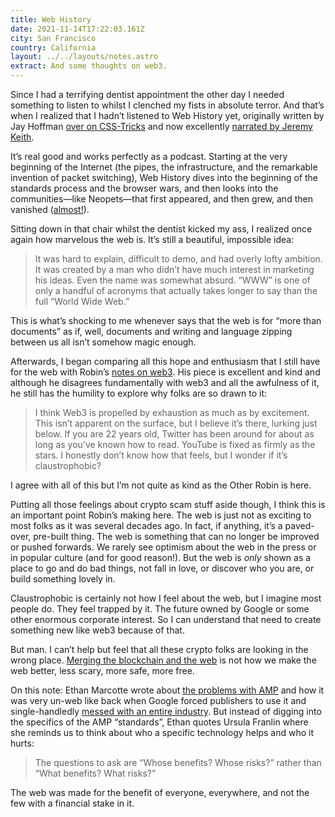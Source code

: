 ```yaml
---
title: Web History
date: 2021-11-14T17:22:03.161Z
city: San Francisco
country: California
layout: ../../layouts/notes.astro
extract: And some thoughts on web3.
---
```

Since I had a terrifying dentist appointment the other day I needed something to listen to whilst I clenched my fists in absolute terror. And that’s when I realized that I hadn’t listened to Web History yet, originally written by Jay Hoffman [over on CSS-Tricks](https://css-tricks.com/chapter-1-birth/) and now excellently [narrated by Jeremy Keith](https://adactio.com/journal/18602).

It’s real good and works perfectly as a podcast. Starting at the very beginning of the Internet (the pipes, the infrastructure, and the remarkable invention of packet switching), Web History dives into the beginning of the standards process and the browser wars, and then looks into the communities—like Neopets—that first appeared, and then grew, and then vanished ([almost!](http://www.neopets.com/ntimes/)). 

Sitting down in that chair whilst the dentist kicked my ass, I realized once again how marvelous the web is. It’s still a beautiful, impossible idea:

> It was hard to explain, difficult to demo, and had overly lofty ambition. It was created by a man who didn’t have much interest in marketing his ideas. Even the name was somewhat absurd. “WWW” is one of only a handful of acronyms that actually takes longer to say than the full “World Wide Web.”

This is what’s shocking to me whenever says that the web is for “more than documents” as if, well, documents and writing and language zipping between us all isn’t somehow magic enough. 

Afterwards, I began comparing all this hope and enthusiasm that I still have for the web with Robin’s [notes on web3](https://society.robinsloan.com/archive/notes-on-web3/). His piece is excellent and kind and although he disagrees fundamentally with web3 and all the awfulness of it, he still has the humility to explore why folks are so drawn to it:

> I think Web3 is propelled by exhaustion as much as by excitement. This isn’t apparent on the surface, but I believe it’s there, lurking just below. If you are 22 years old, Twitter has been around for about as long as you’ve known how to read. YouTube is fixed as firmly as the stars. I honestly don’t know how that feels, but I wonder if it’s claustrophobic?

I agree with all of this but I’m not quite as kind as the Other Robin is here. 

Putting all those feelings about crypto scam stuff aside though, I think this is an important point Robin’s making here. The web is just not as exciting to most folks as it was several decades ago. In fact, if anything, it’s a paved-over, pre-built thing. The web is something that can no longer be improved or pushed forwards. We rarely see optimism about the web in the press or in popular culture (and for good reason!). But the web is _only_ shown as a place to go and do bad things, not fall in love, or discover who you are, or build something lovely in.

Claustrophobic is certainly not how I feel about the web, but I imagine most people do. They feel trapped by it. The future owned by Google or some other enormous corporate interest. So I can understand that need to create something new like web3 because of that. 

But man. I can’t help but feel that all these crypto folks are looking in the wrong place. [Merging the blockchain and the web](https://blog.cloudflare.com/what-is-web3/) is not how we make the web better, less scary, more safe, more free.

On this note: Ethan Marcotte wrote about [the problems with AMP](https://ethanmarcotte.com/wrote/seven-into-seven/) and how it was very un-web like back when Google forced publishers to use it and single-handledly [messed with an entire industry](https://wptavern.com/amp-has-irreparably-damaged-publishers-trust-in-google-led-initiatives). But instead of digging into the specifics of the AMP “standards”, Ethan quotes Ursula Franlin where she reminds us to think about who a specific technology helps and who it hurts:

> The questions to ask are “Whose benefits? Whose risks?” rather than “What benefits? What risks?”

The web was made for the benefit of everyone, everywhere, and not the few with a financial stake in it.